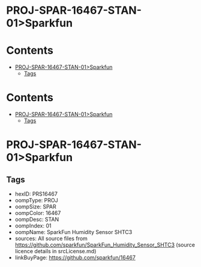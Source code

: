 
PROJ-SPAR-16467-STAN-01>Sparkfun
================================

Contents
========

* [PROJ-SPAR-16467-STAN-01>Sparkfun](#proj-spar-16467-stan-01sparkfun)
	* [Tags](#tags)

Contents
========

* [PROJ-SPAR-16467-STAN-01>Sparkfun](#proj-spar-16467-stan-01sparkfun)
	* [Tags](#tags)

# PROJ-SPAR-16467-STAN-01>Sparkfun

## Tags

- hexID: PRS16467
- oompType: PROJ
- oompSize: SPAR
- oompColor: 16467
- oompDesc: STAN
- oompIndex: 01
- oompName: SparkFun Humidity Sensor SHTC3
- sources: All source files from https://github.com/sparkfun/SparkFun_Humidity_Sensor_SHTC3 (source licence details in srcLicense.md)
- linkBuyPage: https://github.com/sparkfun/16467
